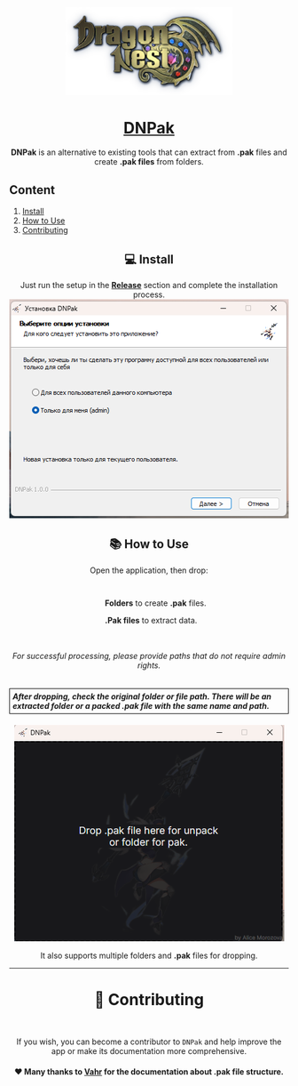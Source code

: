 <div align="center">
<div style="text-align: center;">
    <img src="/assets/logo.png" width="300">
    <a href="https://github.com/alicestoneprod/DNPak-release"><h1>DNPak</h1></a>
    <p><strong>DNPak</strong> is an alternative to existing tools that can extract from <b>.pak</b> files and create <b>.pak files</b> from folders.</p>
</div>
</div>

## Content

1. [Install](#install)
2. [How to Use](#howtouse)
3. [Contributing](#contributing)
<h2 align="center" id="install">💻 Install</h2>

<div style="text-align: center;" align="center">
    <div>Just run the setup in the <b><a href="https://github.com/alicestoneprod/DNPak-release/releases">Release</a></b> section and complete the installation process.</div>
    <img src="/assets/install.png">
</div>

<h2 align="center" id="howtouse">📚 How to Use</h2>
<div style="text-align: center;"  align="center">
    <p>Open the application, then drop:</p>
    <ul style="list-style-type: none; text-align: left; display: inline-block; list-style: "none";>
        <p><b>Folders</b> to create <b>.pak</b> files.</p>
        <p><b>.Pak files</b> to extract data.</p>
    </ul>
    <h6>For successful processing, please provide paths that do not require admin rights.</h6>
    <div style="border: 1px solid #000; padding: 5px; display: inline-block; text-align: left; margin: 0 0 20px 0" >
        <h><i><b>After dropping, check the original folder or file path. There will be an extracted folder or a packed <b>.pak</b> file with the same name and path.</b></i></h>
    </div>
    <img src="/assets/app.png">
    <p>It also supports multiple folders and <b>.pak</b> files for dropping.</p>
</div>
<hr/>

<div style="text-align: center;" id="contributing"><h1>🤝 Contributing</h1><br>
<p>If you wish, you can become a contributor to <code>DNPak</code> and help improve the app or make its documentation more comprehensive.</p>
</div>
<div style="text-align: center;"><h4>❤️ Many thanks to <a href="https://vincentzhang96.github.io/DragonNestFileFormats/">Vahr</a> for the documentation about <b>.pak</b> file structure.</h4></div>
